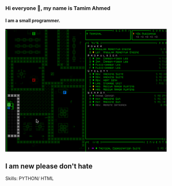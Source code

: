 
### Hi everyone 👋, my name is Tamim Ahmed 

#### I am a small programmer.

![I am a small programmer.](https://raw.githubusercontent.com/MRVIVEK-CODER/MRVIVEK-CODER/main/md7Oqrf.gif)

## I am new please don't hate

Skills: PYTHON/ HTML

